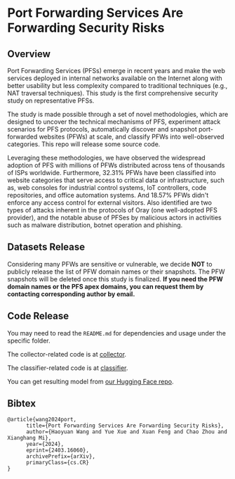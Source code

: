 # Port Forwarding Services Are Forwarding Security Risks

## Overview

Port Forwarding Services (PFSs) emerge in recent years and make the web services deployed in internal networks available on the Internet along with better usability but less complexity compared to traditional techniques (e.g., NAT traversal techniques). This study is the first comprehensive security study on representative PFSs.

The study is made possible through a set of novel methodologies, which are designed to uncover the technical mechanisms of PFS, experiment attack scenarios for PFS protocols, automatically discover and snapshot port-forwarded websites (PFWs) at scale, and classify PFWs into well-observed categories. This repo will release some source code.

Leveraging these methodologies, we have observed the widespread adoption of PFS with millions of PFWs distributed across tens of thousands of ISPs worldwide. Furthermore, 32.31% PFWs have been classified into website categories that serve access to critical data or infrastructure, such as, web consoles for industrial control systems, IoT controllers, code repositories, and office automation systems. And 18.57% PFWs didn't enforce any access control for external visitors. Also identified are two types of attacks inherent in the protocols of Oray (one well-adopted PFS provider), and the notable abuse of PFSes by malicious actors in activities such as malware distribution, botnet operation and phishing.

## Datasets Release

Considering many PFWs are sensitive or vulnerable, we decide **NOT** to publicly release the list of PFW domain names or their snapshots. The PFW snapshots will be deleted once this study is finalized. **If you need the PFW domain names or the PFS apex domains, you can request them by contacting corresponding author by email.**

## Code Release

You may need to read the `README.md` for dependencies and usage under the specific folder.

The collector-related code is at [collector](./collector/).

The classifier-related code is at [classifier](./classifier).

You can get resulting model from [our Hugging Face repo](https://huggingface.co/MirageTurtle/website-classifier/tree/main).

## Bibtex

```
@article{wang2024port,
      title={Port Forwarding Services Are Forwarding Security Risks}, 
      author={Haoyuan Wang and Yue Xue and Xuan Feng and Chao Zhou and Xianghang Mi},
      year={2024},
      eprint={2403.16060},
      archivePrefix={arXiv},
      primaryClass={cs.CR}
}
```
